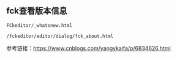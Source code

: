 ## fck查看版本信息
`FCkeditor/_whatsnew.html`

`/fckeditor/editor/dialog/fck_about.html`


参考链接：https://www.cnblogs.com/yangykaifa/p/6834626.html
